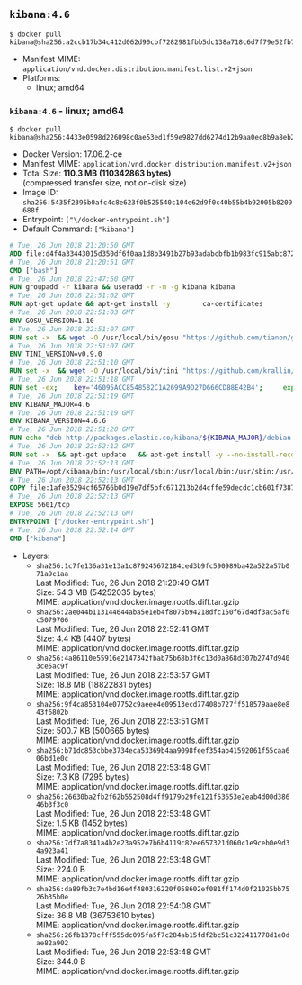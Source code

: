 ## `kibana:4.6`

```console
$ docker pull kibana@sha256:a2ccb17b34c412d062d90cbf7282981fbb5dc138a718c6d7f79e52fb72a372f8
```

-	Manifest MIME: `application/vnd.docker.distribution.manifest.list.v2+json`
-	Platforms:
	-	linux; amd64

### `kibana:4.6` - linux; amd64

```console
$ docker pull kibana@sha256:4433e0598d226098c0ae53ed1f59e9827dd6274d12b9aa0ec8b9a8eb29fe0887
```

-	Docker Version: 17.06.2-ce
-	Manifest MIME: `application/vnd.docker.distribution.manifest.v2+json`
-	Total Size: **110.3 MB (110342863 bytes)**  
	(compressed transfer size, not on-disk size)
-	Image ID: `sha256:5435f2395b0afc4c8e623f0b525540c104e62d9f0c40b55b4b92005b8209688f`
-	Entrypoint: `["\/docker-entrypoint.sh"]`
-	Default Command: `["kibana"]`

```dockerfile
# Tue, 26 Jun 2018 21:20:50 GMT
ADD file:d4f4a33443015d350df6f0aa1d8b3491b27b93adabcbfb1b983fc915abc8723b in / 
# Tue, 26 Jun 2018 21:20:51 GMT
CMD ["bash"]
# Tue, 26 Jun 2018 22:47:50 GMT
RUN groupadd -r kibana && useradd -r -m -g kibana kibana
# Tue, 26 Jun 2018 22:51:02 GMT
RUN apt-get update && apt-get install -y 		ca-certificates 		wget 		libfontconfig 		libfreetype6 	--no-install-recommends && rm -rf /var/lib/apt/lists/*
# Tue, 26 Jun 2018 22:51:03 GMT
ENV GOSU_VERSION=1.10
# Tue, 26 Jun 2018 22:51:07 GMT
RUN set -x 	&& wget -O /usr/local/bin/gosu "https://github.com/tianon/gosu/releases/download/$GOSU_VERSION/gosu-$(dpkg --print-architecture)" 	&& wget -O /usr/local/bin/gosu.asc "https://github.com/tianon/gosu/releases/download/$GOSU_VERSION/gosu-$(dpkg --print-architecture).asc" 	&& export GNUPGHOME="$(mktemp -d)" 	&& gpg --keyserver ha.pool.sks-keyservers.net --recv-keys B42F6819007F00F88E364FD4036A9C25BF357DD4 	&& gpg --batch --verify /usr/local/bin/gosu.asc /usr/local/bin/gosu 	&& rm -rf "$GNUPGHOME" /usr/local/bin/gosu.asc 	&& chmod +x /usr/local/bin/gosu 	&& gosu nobody true
# Tue, 26 Jun 2018 22:51:07 GMT
ENV TINI_VERSION=v0.9.0
# Tue, 26 Jun 2018 22:51:10 GMT
RUN set -x 	&& wget -O /usr/local/bin/tini "https://github.com/krallin/tini/releases/download/$TINI_VERSION/tini" 	&& wget -O /usr/local/bin/tini.asc "https://github.com/krallin/tini/releases/download/$TINI_VERSION/tini.asc" 	&& export GNUPGHOME="$(mktemp -d)" 	&& gpg --keyserver ha.pool.sks-keyservers.net --recv-keys 6380DC428747F6C393FEACA59A84159D7001A4E5 	&& gpg --batch --verify /usr/local/bin/tini.asc /usr/local/bin/tini 	&& rm -rf "$GNUPGHOME" /usr/local/bin/tini.asc 	&& chmod +x /usr/local/bin/tini 	&& tini -h
# Tue, 26 Jun 2018 22:51:18 GMT
RUN set -ex; 	key='46095ACC8548582C1A2699A9D27D666CD88E42B4'; 	export GNUPGHOME="$(mktemp -d)"; 	gpg --keyserver ha.pool.sks-keyservers.net --recv-keys "$key"; 	gpg --export "$key" > /etc/apt/trusted.gpg.d/elastic.gpg; 	rm -rf "$GNUPGHOME"; 	apt-key list
# Tue, 26 Jun 2018 22:51:19 GMT
ENV KIBANA_MAJOR=4.6
# Tue, 26 Jun 2018 22:51:19 GMT
ENV KIBANA_VERSION=4.6.6
# Tue, 26 Jun 2018 22:51:20 GMT
RUN echo "deb http://packages.elastic.co/kibana/${KIBANA_MAJOR}/debian stable main" > /etc/apt/sources.list.d/kibana.list
# Tue, 26 Jun 2018 22:52:12 GMT
RUN set -x 	&& apt-get update 	&& apt-get install -y --no-install-recommends kibana=$KIBANA_VERSION 	&& chown -R kibana:kibana /opt/kibana 	&& rm -rf /var/lib/apt/lists/* 		&& sed -ri "s!^(\#\s*)?(elasticsearch\.url:).*!\2 'http://elasticsearch:9200'!" /opt/kibana/config/kibana.yml 	&& grep -q 'elasticsearch:9200' /opt/kibana/config/kibana.yml
# Tue, 26 Jun 2018 22:52:13 GMT
ENV PATH=/opt/kibana/bin:/usr/local/sbin:/usr/local/bin:/usr/sbin:/usr/bin:/sbin:/bin
# Tue, 26 Jun 2018 22:52:13 GMT
COPY file:1afe35294cf65766b0d19e7df5bfc671213b2d4cffe59decdc1cb601f7387d43 in / 
# Tue, 26 Jun 2018 22:52:13 GMT
EXPOSE 5601/tcp
# Tue, 26 Jun 2018 22:52:13 GMT
ENTRYPOINT ["/docker-entrypoint.sh"]
# Tue, 26 Jun 2018 22:52:14 GMT
CMD ["kibana"]
```

-	Layers:
	-	`sha256:1c7fe136a31e13a1c879245672184ced3b9fc590989ba42a522a57b071a9c1aa`  
		Last Modified: Tue, 26 Jun 2018 21:29:49 GMT  
		Size: 54.3 MB (54252035 bytes)  
		MIME: application/vnd.docker.image.rootfs.diff.tar.gzip
	-	`sha256:2ae044b113144644aba5e1eb4f8075b94218dfc150f67d4df3ac5af0c5079706`  
		Last Modified: Tue, 26 Jun 2018 22:52:41 GMT  
		Size: 4.4 KB (4407 bytes)  
		MIME: application/vnd.docker.image.rootfs.diff.tar.gzip
	-	`sha256:4a86110e55916e2147342fbab75b68b3f6c13d0a868d307b2747d9403ce5ac9f`  
		Last Modified: Tue, 26 Jun 2018 22:53:57 GMT  
		Size: 18.8 MB (18822831 bytes)  
		MIME: application/vnd.docker.image.rootfs.diff.tar.gzip
	-	`sha256:9f4ca853104e07752c9aeee4e09513ecd77408b727ff518579aae8e843f6802b`  
		Last Modified: Tue, 26 Jun 2018 22:53:51 GMT  
		Size: 500.7 KB (500665 bytes)  
		MIME: application/vnd.docker.image.rootfs.diff.tar.gzip
	-	`sha256:b71dc853cbbe3734eca53369b4aa9098feef354ab41592061f55caa606bd1e0c`  
		Last Modified: Tue, 26 Jun 2018 22:53:48 GMT  
		Size: 7.3 KB (7295 bytes)  
		MIME: application/vnd.docker.image.rootfs.diff.tar.gzip
	-	`sha256:26630ba2fb2f62b552508d4ff9179b29fe121f53653e2eab4d00d38646b3f3c0`  
		Last Modified: Tue, 26 Jun 2018 22:53:48 GMT  
		Size: 1.5 KB (1452 bytes)  
		MIME: application/vnd.docker.image.rootfs.diff.tar.gzip
	-	`sha256:7df7a8341a4b2e23a952e7b6b4119c82ee657321d060c1e9ceb0e9d34a923a41`  
		Last Modified: Tue, 26 Jun 2018 22:53:48 GMT  
		Size: 224.0 B  
		MIME: application/vnd.docker.image.rootfs.diff.tar.gzip
	-	`sha256:da89fb3c7e4bd16e4f480316220f058602ef081ff174d0f21025bb7526b35b0e`  
		Last Modified: Tue, 26 Jun 2018 22:54:08 GMT  
		Size: 36.8 MB (36753610 bytes)  
		MIME: application/vnd.docker.image.rootfs.diff.tar.gzip
	-	`sha256:26fb1378cfff555dc095fa5f7c284ab15fdf2bc51c322411778d1e0dae82a902`  
		Last Modified: Tue, 26 Jun 2018 22:53:48 GMT  
		Size: 344.0 B  
		MIME: application/vnd.docker.image.rootfs.diff.tar.gzip
